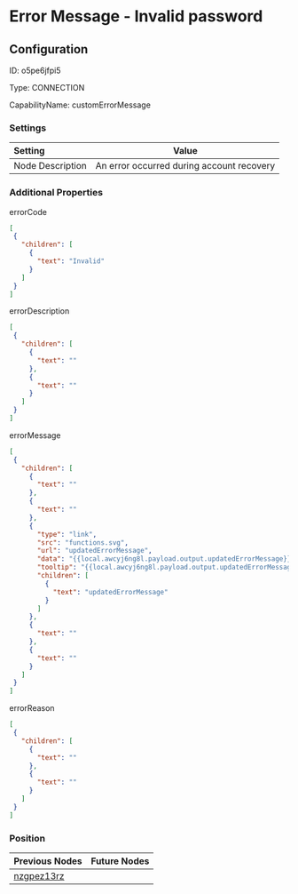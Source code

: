 # Error Message - Invalid password
## Configuration
ID:  o5pe6jfpi5

Type: CONNECTION 

CapabilityName: customErrorMessage

### Settings
| Setting | Value  |
| :------------------------ | ---------------------------------------- |
| Node Description | An error occurred during account recovery | 
 




### Additional Properties
errorCode
 ```json 
[
  {
    "children": [
      {
        "text": "Invalid"
      }
    ]
  }
]
```


errorDescription
 ```json 
[
  {
    "children": [
      {
        "text": ""
      },
      {
        "text": ""
      }
    ]
  }
]
```


errorMessage
 ```json 
[
  {
    "children": [
      {
        "text": ""
      },
      {
        "text": ""
      },
      {
        "type": "link",
        "src": "functions.svg",
        "url": "updatedErrorMessage",
        "data": "{{local.awcyj6ng8l.payload.output.updatedErrorMessage}}",
        "tooltip": "{{local.awcyj6ng8l.payload.output.updatedErrorMessage}}",
        "children": [
          {
            "text": "updatedErrorMessage"
          }
        ]
      },
      {
        "text": ""
      },
      {
        "text": ""
      }
    ]
  }
]
```


errorReason
 ```json 
[
  {
    "children": [
      {
        "text": ""
      },
      {
        "text": ""
      }
    ]
  }
]
```




### Position
| Previous Nodes | Future Nodes |
| :------------- | ------------ |
| [nzgpez13rz](./nzgpez13rz.md) |  |